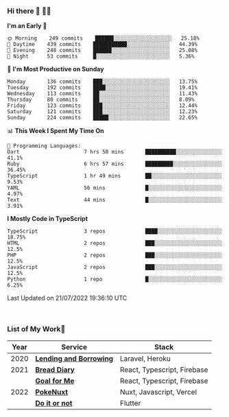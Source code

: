### Hi there 👋 🧑‍💻



<!--START_SECTION:waka-->
**I'm an Early 🐤** 

```text
🌞 Morning    249 commits    ██████░░░░░░░░░░░░░░░░░░░   25.18% 
🌆 Daytime    439 commits    ███████████░░░░░░░░░░░░░░   44.39% 
🌃 Evening    248 commits    ██████░░░░░░░░░░░░░░░░░░░   25.08% 
🌙 Night      53 commits     █░░░░░░░░░░░░░░░░░░░░░░░░   5.36%

```
📅 **I'm Most Productive on Sunday** 

```text
Monday       136 commits    ███░░░░░░░░░░░░░░░░░░░░░░   13.75% 
Tuesday      192 commits    ████░░░░░░░░░░░░░░░░░░░░░   19.41% 
Wednesday    113 commits    ██░░░░░░░░░░░░░░░░░░░░░░░   11.43% 
Thursday     80 commits     ██░░░░░░░░░░░░░░░░░░░░░░░   8.09% 
Friday       123 commits    ███░░░░░░░░░░░░░░░░░░░░░░   12.44% 
Saturday     121 commits    ███░░░░░░░░░░░░░░░░░░░░░░   12.23% 
Sunday       224 commits    █████░░░░░░░░░░░░░░░░░░░░   22.65%

```


📊 **This Week I Spent My Time On** 

```text
💬 Programming Languages: 
Dart                     7 hrs 50 mins       ██████████░░░░░░░░░░░░░░░   41.1% 
Ruby                     6 hrs 57 mins       █████████░░░░░░░░░░░░░░░░   36.45% 
TypeScript               1 hr 49 mins        ██░░░░░░░░░░░░░░░░░░░░░░░   9.53% 
YAML                     56 mins             █░░░░░░░░░░░░░░░░░░░░░░░░   4.97% 
Text                     44 mins             █░░░░░░░░░░░░░░░░░░░░░░░░   3.91%

```

**I Mostly Code in TypeScript** 

```text
TypeScript               3 repos             ████░░░░░░░░░░░░░░░░░░░░░   18.75% 
HTML                     2 repos             ███░░░░░░░░░░░░░░░░░░░░░░   12.5% 
PHP                      2 repos             ███░░░░░░░░░░░░░░░░░░░░░░   12.5% 
JavaScript               2 repos             ███░░░░░░░░░░░░░░░░░░░░░░   12.5% 
Python                   1 repo              █░░░░░░░░░░░░░░░░░░░░░░░░   6.25%

```



 Last Updated on 21/07/2022 19:36:10 UTC
<!--END_SECTION:waka-->


<br />

### List of My Work🚀

| Year | Service | Stack |
|--|--|--|
| 2020 | [**Lending and Borrowing**](https://lending-and-borrowing.herokuapp.com/) | Laravel, Heroku |
| 2021 | [**Bread Diary**](https://bread-diary-web.web.app/) | React, Typescript, Firebase |
|  | [**Goal for Me**](https://goal-for-me.web.app/) | React, Typescript, Firebase |
| 2022 | [**PokeNuxt**](https://pokenuxt.vercel.app/) | Nuxt, Javascript, Vercel |
|  | [**Do it or not**](https://apps.apple.com/jp/app/do-it-or-not/id1613818865) | Flutter |